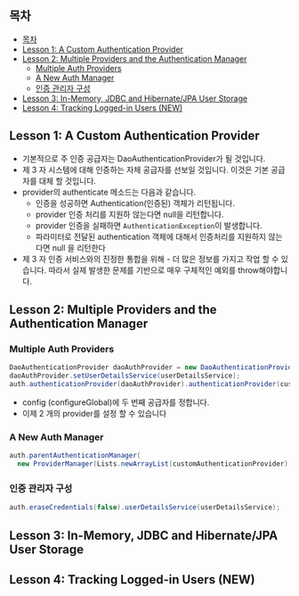 ## 목차

<!-- TOC -->

- [목차](#목차)
- [Lesson 1: A Custom Authentication Provider](#lesson-1-a-custom-authentication-provider)
- [Lesson 2: Multiple Providers and the Authentication Manager](#lesson-2-multiple-providers-and-the-authentication-manager)
    - [Multiple Auth Providers](#multiple-auth-providers)
    - [A New Auth Manager](#a-new-auth-manager)
    - [인증 관리자 구성](#인증-관리자-구성)
- [Lesson 3: In-Memory, JDBC and Hibernate/JPA User Storage](#lesson-3-in-memory-jdbc-and-hibernatejpa-user-storage)
- [Lesson 4: Tracking Logged-in Users (NEW)](#lesson-4-tracking-logged-in-users-new)

<!-- /TOC -->
## Lesson 1: A Custom Authentication Provider

* 기본적으로 주 인증 공급자는 DaoAuthenticationProvider가 될 것입니다.
* 제 3 자 시스템에 대해 인증하는 자체 공급자를 선보일 것입니다. 이것은 기본 공급자를 대체 할 것입니다.
* provider의 authenticate 메소드는 다음과 같습니다.
    * 인증을 성공하면 Authentication(인증된) 객체가 리턴됩니다.
    * provider 인증 처리를 지원하 않는다면 null을 리턴합니다.
    * provider 인증을 실패하면 `AuthenticationException`이 발생합니다.
    * 파라미터로 전달된 authentication 객체에 대해서 인증처리를 지원하지 않는다면 null 을 리턴한다
* 제 3 자 인증 서비스와의 진정한 통합을 위해 - 더 많은 정보를 가지고 작업 할 수 있습니다. 따라서 실제 발생한 문제를 기반으로 매우 구체적인 예외를 throw해야합니다.

## Lesson 2: Multiple Providers and the Authentication Manager

### Multiple Auth Providers

```java
DaoAuthenticationProvider daoAuthProvider = new DaoAuthenticationProvider();
daoAuthProvider.setUserDetailsService(userDetailsService);
auth.authenticationProvider(daoAuthProvider).authenticationProvider(customAuthenticationProvider);

```

* config (configureGlobal)에 두 번째 공급자를 정합니다.
* 이제 2 개의 provider를 설정 할 수 있습니다

### A New Auth Manager

```java
auth.parentAuthenticationManager(
  new ProviderManager(Lists.newArrayList(customAuthenticationProvider)));
```

### 인증 관리자 구성
```java
auth.eraseCredentials(false).userDetailsService(userDetailsService);
```



## Lesson 3: In-Memory, JDBC and Hibernate/JPA User Storage

## Lesson 4: Tracking Logged-in Users (NEW)